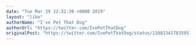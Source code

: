 ```yaml
---
date: "Tue Mar 19 22:32:30 +0000 2019"
layout: "like"
authorName: "I've Pet That Dog"
authorUrl: "https://twitter.com/IvePetThatDog"
originalPost: "https://twitter.com/IvePetThatDog/status/1108134178359513088"
---
```

